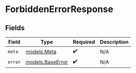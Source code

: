 # ForbiddenErrorResponse


## Fields

| Field                                      | Type                                       | Required                                   | Description                                |
| ------------------------------------------ | ------------------------------------------ | ------------------------------------------ | ------------------------------------------ |
| `meta`                                     | [models.Meta](../models/meta.md)           | :heavy_check_mark:                         | N/A                                        |
| `error`                                    | [models.BaseError](../models/baseerror.md) | :heavy_check_mark:                         | N/A                                        |